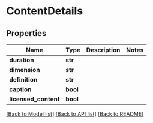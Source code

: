 # ContentDetails

## Properties
Name | Type | Description | Notes
------------ | ------------- | ------------- | -------------
**duration** | **str** |  | 
**dimension** | **str** |  | 
**definition** | **str** |  | 
**caption** | **bool** |  | 
**licensed_content** | **bool** |  | 

[[Back to Model list]](../README.md#documentation-for-models) [[Back to API list]](../README.md#documentation-for-api-endpoints) [[Back to README]](../README.md)


